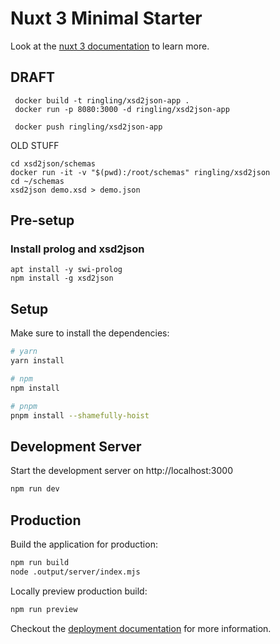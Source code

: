 # Nuxt 3 Minimal Starter



Look at the [nuxt 3 documentation](https://v3.nuxtjs.org) to learn more.

## DRAFT

```
 docker build -t ringling/xsd2json-app .
 docker run -p 8080:3000 -d ringling/xsd2json-app
```
```
 docker push ringling/xsd2json-app
```


OLD STUFF
```
cd xsd2json/schemas
docker run -it -v "$(pwd):/root/schemas" ringling/xsd2json
cd ~/schemas
xsd2json demo.xsd > demo.json
```


## Pre-setup


### Install prolog and xsd2json
```
apt install -y swi-prolog
npm install -g xsd2json
```

## Setup

Make sure to install the dependencies:

```bash
# yarn
yarn install

# npm
npm install

# pnpm
pnpm install --shamefully-hoist
```

## Development Server

Start the development server on http://localhost:3000

```bash
npm run dev
```

## Production

Build the application for production:

```bash
npm run build
node .output/server/index.mjs 
```

Locally preview production build:

```bash
npm run preview
```

Checkout the [deployment documentation](https://v3.nuxtjs.org/guide/deploy/presets) for more information.
